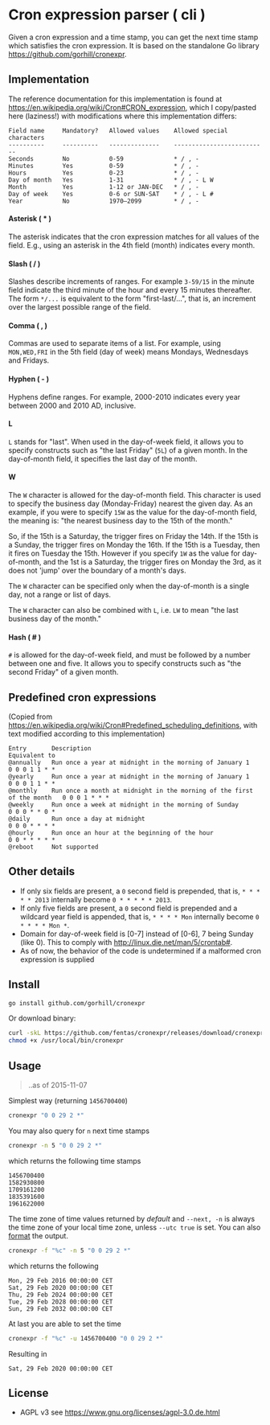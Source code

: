 Cron expression parser ( cli )
=============================
Given a cron expression and a time stamp, you can get the next time stamp which satisfies the cron expression.
It is based on the standalone Go library https://github.com/gorhill/cronexpr.

Implementation
--------------
The reference documentation for this implementation is found at
<https://en.wikipedia.org/wiki/Cron#CRON_expression>, which I copy/pasted here (laziness!) with modifications where this implementation differs:

    Field name     Mandatory?   Allowed values    Allowed special characters
    ----------     ----------   --------------    --------------------------
    Seconds        No           0-59              * / , -
    Minutes        Yes          0-59              * / , -
    Hours          Yes          0-23              * / , -
    Day of month   Yes          1-31              * / , - L W
    Month          Yes          1-12 or JAN-DEC   * / , -
    Day of week    Yes          0-6 or SUN-SAT    * / , - L #
    Year           No           1970–2099         * / , -

#### Asterisk ( * )
The asterisk indicates that the cron expression matches for all values of the field. E.g., using an asterisk in the 4th field (month) indicates every month.

#### Slash ( / )
Slashes describe increments of ranges. For example `3-59/15` in the minute field indicate the third minute of the hour and every 15 minutes thereafter. The form `*/...` is equivalent to the form "first-last/...", that is, an increment over the largest possible range of the field.

#### Comma ( , )
Commas are used to separate items of a list. For example, using `MON,WED,FRI` in the 5th field (day of week) means Mondays, Wednesdays and Fridays.

#### Hyphen ( - )
Hyphens define ranges. For example, 2000-2010 indicates every year between 2000 and 2010 AD, inclusive.

#### L
`L` stands for "last". When used in the day-of-week field, it allows you to specify constructs such as "the last Friday" (`5L`) of a given month. In the day-of-month field, it specifies the last day of the month.

#### W
The `W` character is allowed for the day-of-month field. This character is used to specify the business day (Monday-Friday) nearest the given day. As an example, if you were to specify `15W` as the value for the day-of-month field, the meaning is: "the nearest business day to the 15th of the month."

So, if the 15th is a Saturday, the trigger fires on Friday the 14th. If the 15th is a Sunday, the trigger fires on Monday the 16th. If the 15th is a Tuesday, then it fires on Tuesday the 15th. However if you specify `1W` as the value for day-of-month, and the 1st is a Saturday, the trigger fires on Monday the 3rd, as it does not 'jump' over the boundary of a month's days.

The `W` character can be specified only when the day-of-month is a single day, not a range or list of days.

The `W` character can also be combined with `L`, i.e. `LW` to mean "the last business day of the month."

#### Hash ( # )
`#` is allowed for the day-of-week field, and must be followed by a number between one and five. It allows you to specify constructs such as "the second Friday" of a given month.

Predefined cron expressions
---------------------------
(Copied from <https://en.wikipedia.org/wiki/Cron#Predefined_scheduling_definitions>, with text modified according to this implementation)

    Entry       Description                                                             Equivalent to
    @annually   Run once a year at midnight in the morning of January 1                 0 0 0 1 1 * *
    @yearly     Run once a year at midnight in the morning of January 1                 0 0 0 1 1 * *
    @monthly    Run once a month at midnight in the morning of the first of the month   0 0 0 1 * * *
    @weekly     Run once a week at midnight in the morning of Sunday                    0 0 0 * * 0 *
    @daily      Run once a day at midnight                                              0 0 0 * * * *
    @hourly     Run once an hour at the beginning of the hour                           0 0 * * * * *
    @reboot     Not supported

Other details
-------------
* If only six fields are present, a `0` second field is prepended, that is, `* * * * * 2013` internally become `0 * * * * * 2013`.
* If only five fields are present, a `0` second field is prepended and a wildcard year field is appended, that is, `* * * * Mon` internally become `0 * * * * Mon *`.
* Domain for day-of-week field is [0-7] instead of [0-6], 7 being Sunday (like 0). This to comply with http://linux.die.net/man/5/crontab#.
* As of now, the behavior of the code is undetermined if a malformed cron expression is supplied

Install
-------
```sh
go install github.com/gorhill/cronexpr
```
Or download binary:
```sh
curl -skL https://github.com/fentas/cronexpr/releases/download/cronexpr-0.1.0/cronexpr -o /usr/local/bin/cronexpr
chmod +x /usr/local/bin/cronexpr
```

Usage
-----
> ..as of 2015-11-07

Simplest way (returning `1456700400`)
```sh
cronexpr "0 0 29 2 *"
```
You may also query for `n` next time stamps
```sh
cronexpr -n 5 "0 0 29 2 *"
```

which returns the following time stamps

    1456700400
    1582930800
    1709161200
    1835391600
    1961622000

The time zone of time values returned by *default* and `--next, -n` is always the
time zone of your local time zone, unless `--utc true` is set.
You can also [format](http://strftime.org/) the output.
```sh
cronexpr -f "%c" -n 5 "0 0 29 2 *"
```

which returns the following

    Mon, 29 Feb 2016 00:00:00 CET
    Sat, 29 Feb 2020 00:00:00 CET
    Thu, 29 Feb 2024 00:00:00 CET
    Tue, 29 Feb 2028 00:00:00 CET
    Sun, 29 Feb 2032 00:00:00 CET

At last you are able to set the time
```sh
cronexpr -f "%c" -u 1456700400 "0 0 29 2 *"
```

Resulting in

    Sat, 29 Feb 2020 00:00:00 CET

License
-------
- AGPL v3 see <https://www.gnu.org/licenses/agpl-3.0.de.html>
